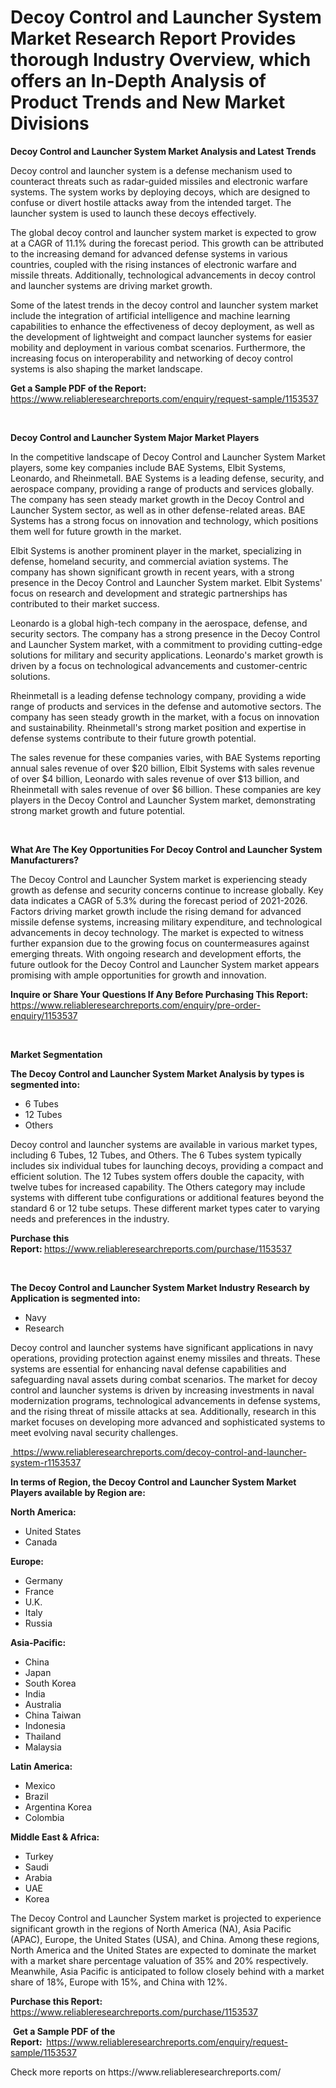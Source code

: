<p><h1>Decoy Control and Launcher System Market Research Report Provides thorough Industry Overview, which offers an In-Depth Analysis of Product Trends and New Market Divisions</h1></p><p><strong>Decoy Control and Launcher System Market Analysis and Latest Trends</strong></p>
<p><p>Decoy control and launcher system is a defense mechanism used to counteract threats such as radar-guided missiles and electronic warfare systems. The system works by deploying decoys, which are designed to confuse or divert hostile attacks away from the intended target. The launcher system is used to launch these decoys effectively.</p><p>The global decoy control and launcher system market is expected to grow at a CAGR of 11.1% during the forecast period. This growth can be attributed to the increasing demand for advanced defense systems in various countries, coupled with the rising instances of electronic warfare and missile threats. Additionally, technological advancements in decoy control and launcher systems are driving market growth.</p><p>Some of the latest trends in the decoy control and launcher system market include the integration of artificial intelligence and machine learning capabilities to enhance the effectiveness of decoy deployment, as well as the development of lightweight and compact launcher systems for easier mobility and deployment in various combat scenarios. Furthermore, the increasing focus on interoperability and networking of decoy control systems is also shaping the market landscape.</p></p>
<p><strong>Get a Sample PDF of the Report:&nbsp;</strong> <a href="https://www.reliableresearchreports.com/enquiry/request-sample/1153537">https://www.reliableresearchreports.com/enquiry/request-sample/1153537</a></p>
<p>&nbsp;</p>
<p><strong>Decoy Control and Launcher System Major Market Players</strong></p>
<p><p>In the competitive landscape of Decoy Control and Launcher System Market players, some key companies include BAE Systems, Elbit Systems, Leonardo, and Rheinmetall. BAE Systems is a leading defense, security, and aerospace company, providing a range of products and services globally. The company has seen steady market growth in the Decoy Control and Launcher System sector, as well as in other defense-related areas. BAE Systems has a strong focus on innovation and technology, which positions them well for future growth in the market.</p><p>Elbit Systems is another prominent player in the market, specializing in defense, homeland security, and commercial aviation systems. The company has shown significant growth in recent years, with a strong presence in the Decoy Control and Launcher System market. Elbit Systems' focus on research and development and strategic partnerships has contributed to their market success.</p><p>Leonardo is a global high-tech company in the aerospace, defense, and security sectors. The company has a strong presence in the Decoy Control and Launcher System market, with a commitment to providing cutting-edge solutions for military and security applications. Leonardo's market growth is driven by a focus on technological advancements and customer-centric solutions.</p><p>Rheinmetall is a leading defense technology company, providing a wide range of products and services in the defense and automotive sectors. The company has seen steady growth in the market, with a focus on innovation and sustainability. Rheinmetall's strong market position and expertise in defense systems contribute to their future growth potential.</p><p>The sales revenue for these companies varies, with BAE Systems reporting annual sales revenue of over $20 billion, Elbit Systems with sales revenue of over $4 billion, Leonardo with sales revenue of over $13 billion, and Rheinmetall with sales revenue of over $6 billion. These companies are key players in the Decoy Control and Launcher System market, demonstrating strong market growth and future potential.</p></p>
<p>&nbsp;</p>
<p><strong>What Are The Key Opportunities For Decoy Control and Launcher System Manufacturers?</strong></p>
<p><p>The Decoy Control and Launcher System market is experiencing steady growth as defense and security concerns continue to increase globally. Key data indicates a CAGR of 5.3% during the forecast period of 2021-2026. Factors driving market growth include the rising demand for advanced missile defense systems, increasing military expenditure, and technological advancements in decoy technology. The market is expected to witness further expansion due to the growing focus on countermeasures against emerging threats. With ongoing research and development efforts, the future outlook for the Decoy Control and Launcher System market appears promising with ample opportunities for growth and innovation.</p></p>
<p><strong>Inquire or Share Your Questions If Any Before Purchasing This Report:</strong> <a href="https://www.reliableresearchreports.com/enquiry/pre-order-enquiry/1153537">https://www.reliableresearchreports.com/enquiry/pre-order-enquiry/1153537</a></p>
<p>&nbsp;</p>
<p><strong>Market Segmentation</strong></p>
<p><strong>The Decoy Control and Launcher System Market Analysis by types is segmented into:</strong></p>
<p><ul><li>6 Tubes</li><li>12 Tubes</li><li>Others</li></ul></p>
<p><p>Decoy control and launcher systems are available in various market types, including 6 Tubes, 12 Tubes, and Others. The 6 Tubes system typically includes six individual tubes for launching decoys, providing a compact and efficient solution. The 12 Tubes system offers double the capacity, with twelve tubes for increased capability. The Others category may include systems with different tube configurations or additional features beyond the standard 6 or 12 tube setups. These different market types cater to varying needs and preferences in the industry.</p></p>
<p><strong>Purchase this Report:&nbsp;</strong><a href="https://www.reliableresearchreports.com/purchase/1153537">https://www.reliableresearchreports.com/purchase/1153537</a></p>
<p>&nbsp;</p>
<p><strong>The Decoy Control and Launcher System Market Industry Research by Application is segmented into:</strong></p>
<p><ul><li>Navy</li><li>Research</li></ul></p>
<p><p>Decoy control and launcher systems have significant applications in navy operations, providing protection against enemy missiles and threats. These systems are essential for enhancing naval defense capabilities and safeguarding naval assets during combat scenarios. The market for decoy control and launcher systems is driven by increasing investments in naval modernization programs, technological advancements in defense systems, and the rising threat of missile attacks at sea. Additionally, research in this market focuses on developing more advanced and sophisticated systems to meet evolving naval security challenges.</p></p>
<p><a href="https://www.reliableresearchreports.com/decoy-control-and-launcher-system-r1153537">&nbsp;https://www.reliableresearchreports.com/decoy-control-and-launcher-system-r1153537</a></p>
<p><strong>In terms of Region, the Decoy Control and Launcher System Market Players available by Region are:</strong></p>
<p>
    <p> <strong> North America: </strong>
        <ul>
            <li>United States</li>
            <li>Canada</li>
        </ul>
        </p> 
    <p> <strong> Europe: </strong>
        <ul>
            <li>Germany</li>
            <li>France</li>
            <li>U.K.</li>
            <li>Italy</li>
            <li>Russia</li>
        </ul>
        </p> 
    <p> <strong> Asia-Pacific: </strong>
        <ul>
            <li>China</li>
            <li>Japan</li>
            <li>South Korea</li>
            <li>India</li>
            <li>Australia</li>
            <li>China Taiwan</li>
            <li>Indonesia</li>
            <li>Thailand</li>
            <li>Malaysia</li>
        </ul>
        </p> 
    <p> <strong> Latin America: </strong>
        <ul>
            <li>Mexico</li>
            <li>Brazil</li>
            <li>Argentina Korea</li>
            <li>Colombia</li>
        </ul>
        </p> 
    <p> <strong> Middle East & Africa: </strong>
        <ul>
            <li>Turkey</li>
            <li>Saudi</li>
            <li>Arabia</li>
            <li>UAE</li>
            <li>Korea</li>
        </ul>
    </p>
    </p>
<p><p>The Decoy Control and Launcher System market is projected to experience significant growth in the regions of North America (NA), Asia Pacific (APAC), Europe, the United States (USA), and China. Among these regions, North America and the United States are expected to dominate the market with a market share percentage valuation of 35% and 20% respectively. Meanwhile, Asia Pacific is anticipated to follow closely behind with a market share of 18%, Europe with 15%, and China with 12%.</p></p>
<p><strong>Purchase this Report: </strong><a href="https://www.reliableresearchreports.com/purchase/1153537">https://www.reliableresearchreports.com/purchase/1153537</a></p>
<p>&nbsp;<strong>Get a Sample PDF of the Report:&nbsp;&nbsp;</strong><a href="https://www.reliableresearchreports.com/enquiry/request-sample/1153537">https://www.reliableresearchreports.com/enquiry/request-sample/1153537</a></p>
<p><strong></strong></p>
<p>Check more reports on https://www.reliableresearchreports.com/</p>